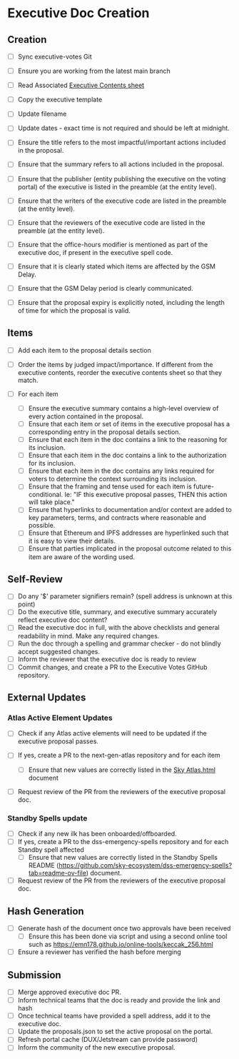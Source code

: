 
# Executive Doc Creation

## Creation

- [ ] Sync executive-votes Git
- [ ] Ensure you are working from the latest main branch
- [ ] Read Associated [Executive Contents sheet](https://docs.google.com/spreadsheets/d/1w_z5WpqxzwreCcaveB2Ye1PP5B8QAHDglzyxKHG3CHw/edit?pli=1#gid=1593813984)
- [ ] Copy the executive template
- [ ] Update filename
- [ ] Update dates - exact time is not required and should be left at midnight.

- [ ] Ensure the title refers to the most impactful/important actions included in the proposal.
- [ ] Ensure that the summary refers to all actions included in the proposal.

- [ ] Ensure that the publisher (entity publishing the executive on the voting portal) of the executive is listed in the preamble (at the entity level).
- [ ] Ensure that the writers of the executive code are listed in the preamble (at the entity level).
- [ ] Ensure that the reviewers of the executive code are listed in the preamble (at the entity level).

- [ ] Ensure that the office-hours modifier is mentioned as part of the executive doc, if present in the executive spell code.
- [ ] Ensure that it is clearly stated which items are affected by the GSM Delay.
- [ ] Ensure that the GSM Delay period is clearly communicated.
- [ ] Ensure that the proposal expiry is explicitly noted, including the length of time for which the proposal is valid.

## Items

- [ ] Add each item to the proposal details section
- [ ] Order the items by judged impact/importance. If different from the executive contents, reorder the executive contents sheet so that they match.

- [ ] For each item
	- [ ] Ensure the executive summary contains a high-level overview of every action contained in the proposal.
	- [ ] Ensure that each item or set of items in the executive proposal has a corresponding entry in the proposal details section.
	- [ ] Ensure that each item in the doc contains a link to the reasoning for its inclusion.
	- [ ] Ensure that each item in the doc contains a link to the authorization for its inclusion.
	- [ ] Ensure that each item in the doc contains any links required for voters to determine the context surrounding its inclusion.
	- [ ] Ensure that the framing and tense used for each item is future-conditional. Ie: "IF this executive proposal passes, THEN this action will take place."
	- [ ] Ensure that hyperlinks to documentation and/or context are added to key parameters, terms, and contracts where reasonable and possible.
	- [ ] Ensure that Ethereum and IPFS addresses are hyperlinked such that it is easy to view their details.
	- [ ] Ensure that parties implicated in the proposal outcome related to this item are aware of the wording used.

## Self-Review

- [ ] Do any '$' parameter signifiers remain? (spell address is unknown at this point)
- [ ] Do the executive title, summary, and executive summary accurately reflect executive doc content?
- [ ] Read the executive doc in full, with the above checklists and general readability in mind. Make any required changes.
- [ ] Run the doc through a spelling and grammar checker - do not blindly accept suggested changes.
- [ ] Inform the reviewer that the executive doc is ready to review
- [ ] Commit changes, and create a PR to the Executive Votes GitHub repository.

## External Updates

### Atlas Active Element Updates

- [ ] Check if any Atlas active elements will need to be updated if the executive proposal passes.

- [ ] If yes, create a PR to the next-gen-atlas repository and for each item
	- [ ] Ensure that new values are correctly listed in the [Sky Atlas.html](https://github.com/sky-ecosystem/next-gen-atlas/blob/main/Sky%20Atlas/Sky%20Atlas.html) document
- [ ] Request review of the PR from the reviewers of the executive proposal doc.

### Standby Spells update

- [ ] Check if any new ilk has been onboarded/offboarded.
- [ ] If yes, create a PR to the dss-emergency-spells repository and for each Standby spell affected
	- [ ] Ensure that new values are correctly listed in the Standby Spells README (https://github.com/sky-ecosystem/dss-emergency-spells?tab=readme-ov-file) document.
 - [ ] Request review of the PR from the reviewers of the executive proposal doc.

## Hash Generation

- [ ] Generate hash of the document once two approvals have been received
	- [ ] Ensure this has been done via script and using a second online tool such as https://emn178.github.io/online-tools/keccak_256.html
- [ ] Ensure a reviewer has verified the hash before merging

## Submission

- [ ] Merge approved executive doc PR.
- [ ] Inform technical teams that the doc is ready and provide the link and hash
- [ ] Once technical teams have provided a spell address, add it to the executive doc.
- [ ] Update the proposals.json to set the active proposal on the portal.
- [ ] Refresh portal cache (DUX/Jetstream can provide password)
- [ ] Inform the community of the new executive proposal.
